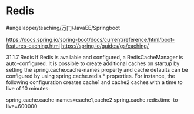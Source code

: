 # Redis
#angelapper/teaching/万门/JavaEE/Springboot

https://docs.spring.io/spring-boot/docs/current/reference/html/boot-features-caching.html
https://spring.io/guides/gs/caching/

31.1.7 Redis
If Redis is available and configured, a RedisCacheManager is auto-configured. It is possible to create additional caches on startup by setting the spring.cache.cache-names property and cache defaults can be configured by using spring.cache.redis.* properties. For instance, the following configuration creates cache1 and cache2 caches with a time to live of 10 minutes:

spring.cache.cache-names=cache1,cache2
spring.cache.redis.time-to-live=600000